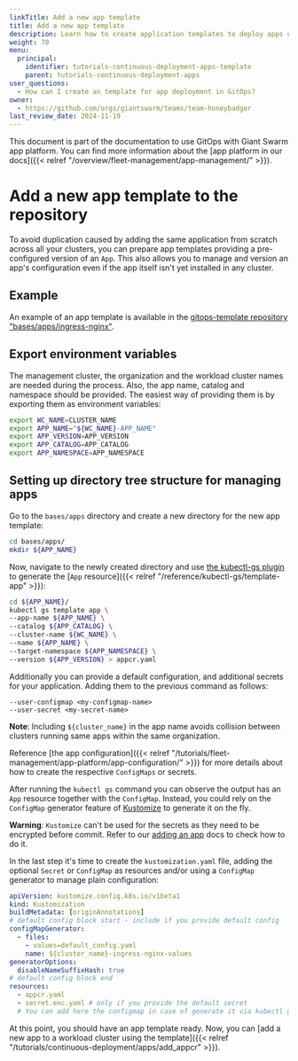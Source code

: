 ```yaml
---
linkTitle: Add a new app template
title: Add a new app template
description: Learn how to create application templates to deploy apps using GitOps.
weight: 70
menu:
  principal:
    identifier: tutorials-continuous-deployment-apps-template
    parent: tutorials-continuous-deployment-apps
user_questions:
  - How can I create an template for app deployment in GitOps?
owner:
  - https://github.com/orgs/giantswarm/teams/team-honeybadger
last_review_date: 2024-11-19
---
```


This document is part of the documentation to use GitOps with Giant Swarm app platform. You can find more information about the [app platform in our docs]({{< relref "/overview/fleet-management/app-management/" >}}).

# Add a new app template to the repository

To avoid duplication caused by adding the same application from scratch across all your clusters, you can prepare app templates providing a pre-configured version of an `App`. This also allows you to manage and version an app's configuration even if the app itself isn't yet installed in any cluster.

## Example

An example of an app template is available in the [gitops-template repository "bases/apps/ingress-nginx"](https://github.com/giantswarm/gitops-template/tree/main/bases/apps/ingress-nginx).

## Export environment variables

The management cluster, the organization and the workload cluster names are needed during the process. Also, the app name, catalog and namespace should be provided. The easiest way of providing them is by exporting them as environment variables:

```sh
export WC_NAME=CLUSTER_NAME
export APP_NAME="${WC_NAME}-APP_NAME"
export APP_VERSION=APP_VERSION
export APP_CATALOG=APP_CATALOG
export APP_NAMESPACE=APP_NAMESPACE
```

## Setting up directory tree structure for managing apps

Go to the `bases/apps` directory and create a new directory for the new app template:

```sh
cd bases/apps/
mkdir ${APP_NAME}
```

Now, navigate to the newly created directory and use [the kubectl-gs plugin](https://github.com/giantswarm/kubectl-gs) to generate the [`App` resource]({{< relref "/reference/kubectl-gs/template-app" >}}):

```sh
cd ${APP_NAME}/
kubectl gs template app \
--app-name ${APP_NAME} \
--catalog ${APP_CATALOG} \
--cluster-name ${WC_NAME} \
--name ${APP_NAME} \
--target-namespace ${APP_NAMESPACE} \
--version ${APP_VERSION} > appcr.yaml
```

Additionally you can provide a default configuration, and additional secrets for your application. Adding them to the previous command as follows:

```text
--user-configmap <my-configmap-name>
--user-secret <my-secret-name>
```

__Note__: Including `${cluster_name}` in the app name avoids collision between clusters running same apps within the same organization.

Reference [the app configuration]({{< relref "/tutorials/fleet-management/app-platform/app-configuration/" >}}) for more details about how to create the respective `ConfigMaps` or secrets.

After running the `kubectl gs` command you can observe the output has an `App` resource together with the `ConfigMap`. Instead, you could rely on the `ConfigMap` generator feature of [Kustomize](https://kubernetes.io/docs/tasks/manage-kubernetes-objects/kustomization/#generating-resources) to generate it on the fly.

__Warning__: `Kustomize` can't be used for the secrets as they need to be encrypted before commit. Refer to our [adding an app](./add_appcr.md) docs to check how to do it.

In the last step it's time to create the `kustomization.yaml` file, adding the optional `Secret` or `ConfigMap` as resources and/or using a `ConfigMap` generator to manage plain configuration:

```yaml
apiVersion: kustomize.config.k8s.io/v1beta1
kind: Kustomization
buildMetadata: [originAnnotations]
# default config block start - include if you provide default config
configMapGenerator:
  - files:
    - values=default_config.yaml
    name: ${cluster_name}-ingress-nginx-values
generatorOptions:
  disableNameSuffixHash: true
# default config block end
resources:
  - appcr.yaml
  - secret.enc.yaml # only if you provide the default secret
  # You can add here the configmap in case of generate it via kubectl gs command or manually
```

At this point, you should have an app template ready. Now, you can [add a new app to a workload cluster using the template]({{< relref "/tutorials/continuous-deployment/apps/add_appcr" >}}).
